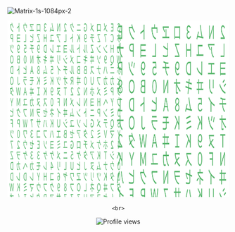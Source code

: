 ![Matrix-1s-1084px-2](https://user-images.githubusercontent.com/76784461/154727972-66510d4a-53f6-4306-bd2b-6849072fc652.svg)
<div align="center">
	<img src="https://github.com/MartinGurasvili/MartinGurasvili/blob/main/Main.svg" width="800" height="400">
  
	<br>
</div>

<p align="center">
  <img src="https://komarev.com/ghpvc/?username=MartinGurasvili" alt="Profile views" />
</p>

<!---
MartinGurasvili/MartinGurasvili is a ✨ special ✨ repository because its `README.md` (this file) appears on your GitHub profile.
You can click the Preview link to take a look at your changes.
--->
